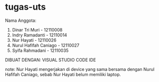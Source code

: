 # tugas-uts
Nama Anggota:
  1. Dinar Tri Muri - 12110008
  2. Indry Ramadanti - 12110014
  3. Nur Hayati - 12110026
  4. Nurul Hafifah Caniago - 12110027
  5. Syifa Rahmadani - 12110035
  
  DIBUAT DENGAN: VISUAL STUDIO CODE IDE
  
  note: Nur Hayati mengerjakan di device yang sama bersama dengan Nurul Hafifah Caniago, sebab Nur Hayati belum memiliki laptop.
